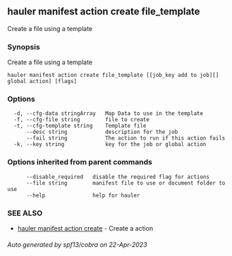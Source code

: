 ## hauler manifest action create file_template

Create a file using a template

### Synopsis

Create a file using a template

```
hauler manifest action create file_template [[job_key add to job][] global action] [flags]
```

### Options

```
  -d, --cfg-data stringArray   Map Data to use in the template
  -f, --cfg-file string        file to create
  -t, --cfg-template string    Template file
      --desc string            description for the job
      --fail string            The action to run if this action fails
  -k, --key string             key for the job or global action
```

### Options inherited from parent commands

```
      --disable_required   disable the required flag for actions
      --file string        manifest file to use or document folder to use
      --help               help for hauler
```

### SEE ALSO

* [hauler manifest action create](hauler_manifest_action_create.md)	 - Create a action

###### Auto generated by spf13/cobra on 22-Apr-2023
